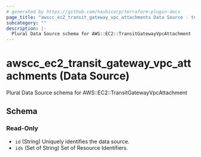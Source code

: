 ```yaml
---
# generated by https://github.com/hashicorp/terraform-plugin-docs
page_title: "awscc_ec2_transit_gateway_vpc_attachments Data Source - terraform-provider-awscc"
subcategory: ""
description: |-
  Plural Data Source schema for AWS::EC2::TransitGatewayVpcAttachment
---
```


# awscc_ec2_transit_gateway_vpc_attachments (Data Source)

Plural Data Source schema for AWS::EC2::TransitGatewayVpcAttachment



<!-- schema generated by tfplugindocs -->
## Schema

### Read-Only

- `id` (String) Uniquely identifies the data source.
- `ids` (Set of String) Set of Resource Identifiers.

